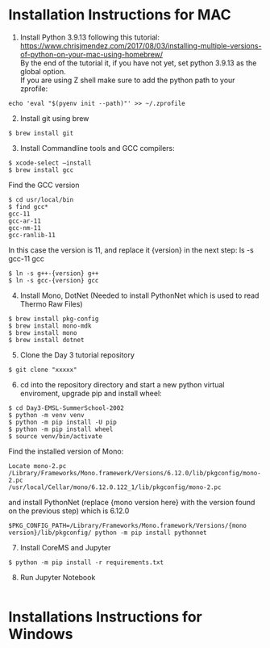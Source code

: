 # Installation Instructions for MAC

1. Install Python 3.9.13 following this tutorial:
  https://www.chrisjmendez.com/2017/08/03/installing-multiple-versions-of-python-on-your-mac-using-homebrew/  
  By the end of the tutorial it, if you have not yet, set python 3.9.13 as the global option.  
  If you are using Z shell make sure to add the python path to your zprofile:  
  ```
  echo 'eval "$(pyenv init --path)"' >> ~/.zprofile
  ```  
2. Install git using brew

 ```
 $ brew install git
 ```
3. Install Commandline tools and GCC compilers:
```
$ xcode-select –install
$ brew install gcc
```
Find the GCC version 
```
$ cd usr/local/bin
$ find gcc*  
gcc-11  
gcc-ar-11  
gcc-nm-11  
gcc-ranlib-11  

```
In this case the version is 11, and replace it {version} in the next step: ls -s gcc-11 gcc

```
$ ln -s g++-{version} g++ 
$ ln -s gcc-{version} gcc

```
4. Install Mono, DotNet (Needed to install PythonNet which is used to read Thermo Raw Files)

```
$ brew install pkg-config
$ brew install mono-mdk
$ brew install mono
$ brew install dotnet
```
5. Clone the Day 3 tutorial repository
```
$ git clone "xxxxx"
```  
6. cd into the repository directory and start a new python virtual enviroment, upgrade pip and install wheel:
```
$ cd Day3-EMSL-SummerSchool-2002
$ python -m venv venv
$ python -m pip install -U pip
$ python -m pip install wheel
$ source venv/bin/activate
```
Find the installed version of Mono:

```
Locate mono-2.pc
/Library/Frameworks/Mono.framework/Versions/6.12.0/lib/pkgconfig/mono-2.pc
/usr/local/Cellar/mono/6.12.0.122_1/lib/pkgconfig/mono-2.pc
```
and install PythonNet (replace {mono version here} with the version found on the previous step) which is 6.12.0

```
$PKG_CONFIG_PATH=/Library/Frameworks/Mono.framework/Versions/{mono version}/lib/pkgconfig/ python -m pip install pythonnet
```
7. Install CoreMS and Jupyter
``` 
$ python -m pip install -r requirements.txt
```
8. Run Jupyter Notebook
```

```
# Installations Instructions for Windows

